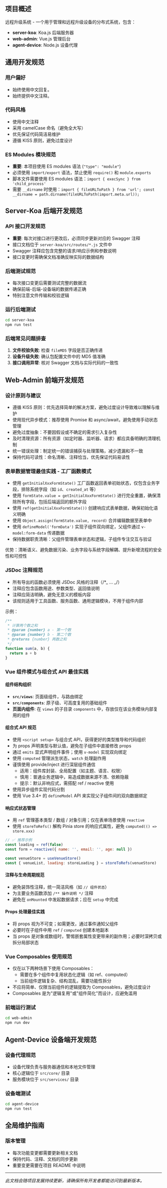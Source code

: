 ## 项目概述

远程升级系统 - 一个用于管理和远程升级设备的分布式系统，包含：

- **server-koa**: Koa.js 后端服务器
- **web-admin**: Vue.js 管理后台
- **agent-device**: Node.js 设备代理

## 通用开发规范

### 用户偏好

- 始终使用中文回复。
- 始终提供中文注释。

### 代码风格

- 使用中文注释
- 采用 camelCase 命名（避免全大写）
- 优先保证代码简洁易维护
- 遵循 KISS 原则，避免过度设计

### ES Modules 模块规范

- **重要**: 本项目使用 ES modules 语法 (`"type": "module"`)
- 必须使用 `import/export` 语法，禁止使用 `require()` 和 `module.exports`
- 脚本文件需要使用 ES modules 语法：`import { execSync } from 'child_process'`
- 需要 `__dirname` 时使用：`import { fileURLToPath } from 'url'; const __dirname = path.dirname(fileURLToPath(import.meta.url));`

## Server-Koa 后端开发规范

### API 接口开发规范

- **重要**: 每次对接口进行更改后，必须同步更新对应的 Swagger 注释
- 接口文档位于 `server-koa/src/routes/*.js` 文件中
- Swagger 注释应包含完整的请求/响应示例和参数说明
- 接口变更时需确保文档准确反映实际的数据结构

### 后端测试规范

- 每次接口变更后需要测试完整的数据流
- 确保前端-后端-设备端的数据传递正确
- 特别注意文件传输和校验逻辑

### 运行后端测试

```bash
cd server-koa
npm run test
```

### 后端常见问题排查

1. **文件校验失败**: 检查 `fileMD5` 字段是否正确传递
2. **设备升级失败**: 确认包配置文件中的 MD5 值准确
3. **接口调用异常**: 核对 Swagger 文档与实际代码的一致性

## Web-Admin 前端开发规范

### 设计原则与建议

- 遵循 KISS 原则：优先选择简单的解决方案，避免过度设计导致难以理解与维护
- 使用现代异步模式：推荐使用 Promise 和 async/await，避免使用手动状态管理
- 避免过度抽象：不要因假设或不确定的需求引入复杂性
- 及时清理资源：所有资源（如定时器、监听器、请求）都应具备明确的清理机制
- 统一错误处理：制定统一的错误捕获与处理策略，减少遗漏和不一致
- 保持代码可读性：命名清晰、注释恰当，优先保证代码易读性

### 表单数据管理最佳实践 - 工厂函数模式

- 使用 `getInitialXxxFormState()` 工厂函数返回表单初始状态，仅包含业务字段，排除系统字段（如 `id`、`created_at` 等）
- 使用 `formState.value = getInitialXxxFormState()` 进行完全重置，确保清除所有字段，包括后端返回的额外字段
- 使用 `ref(getInitialXxxFormState())` 创建响应式表单数据，确保初始化语义明确
- 使用 `Object.assign(formState.value, record)` 合并编辑数据至表单中
- 使用 `defineModel('formData')` 实现子组件双向绑定，父组件通过 `v-model:form-data` 传递数据
- 保持数据职责清晰：父组件管理表单状态和逻辑，子组件专注交互与验证

优势：清晰语义、避免数据污染、业务字段与系统字段解耦、提升新增流程的安全性和可控性

### JSDoc 注释规范

- 所有导出的函数必须使用 JSDoc 风格的注释（/\*_ ... _/）
- 注释应包含函数用途、参数类型、返回值说明
- 注释应简洁明确，避免无意义的模板内容
- 该规则适用于工具函数、服务函数、通用逻辑模块，不用于组件内部

示例：

```js
/**
 * 计算两个数之和
 * @param {number} a - 第一个数
 * @param {number} b - 第二个数
 * @returns {number} 两数之和
 */
function sum(a, b) {
  return a + b
}
```

### Vue 组件模式与组合式 API 最佳实践

#### 组件结构组织

- **`src/views`**: 页面级组件，与路由绑定
- **`src/components`**: 原子级、可高度复用的基础组件
- **页面内组件**: 在 `views` 的子目录 `components` 中，存放仅在该业务模块内部复用的组件

#### 组合式 API 规范

- 使用 `<script setup>` 与组合式 API，获得更好的类型推导和代码组织
- 为 props 声明类型与默认值，避免在子组件中直接修改 props
- 通过 `emits` 显式声明组件事件；使用 `v-model` 实现双向绑定
- 使用 `computed` 管理派生状态，`watch` 处理副作用
- 谨慎使用 provide/inject 进行深层组件通信
  - 适用：组件库封装、全局配置（如主题、语言、权限）
  - 慎用：普通业务逻辑中，易造成数据来源不清、依赖隐蔽
  - 提示：默认非响应式，需搭配 ref / reactive 使用
- 使用异步组件实现代码分割
- 使用 Vue 3.4+ 的 `defineModel` API 来实现父子组件间的双向数据绑定

#### 响应式状态管理

- 用 `ref` 管理基本类型 / 数组 / 对象引用；仅在表单场景使用 `reactive`
- 使用 `storeToRefs()` 解构 Pinia store 的响应式属性，避免 `computed(() => store.xxx)`

```js
// ✅ 推荐示例
const loading = ref(false)
const form = reactive({ name: '', email: '', age: null })

const venueStore = useVenueStore()
const { venueList, loading: storeLoading } = storeToRefs(venueStore)
```

#### 注释与生命周期规范

- 避免装饰性注释，统一简洁风格（如 `// 组件状态`）
- 为主要业务函数添加 `/** 操作说明 */` 注释
- 避免在 `onMounted` 中发起数据请求；应在 `setup` 中完成

#### Props 处理最佳实践

- 将 props 视为不可变；如需更改，通过事件通知父组件
- 必要时在子组件中用 `ref` / `computed` 创建本地副本
- 当 props 是对象或数组时，警惕嵌套属性变更带来的副作用；必要时深拷贝或拆分局部状态

### Vue Composables 使用规范

- 仅在以下两种场景下使用 Composables：
  - 需要在多个组件中复用状态化逻辑（如 ref、computed）
  - 当前组件逻辑复杂、结构混乱，需要功能性拆分
- 不应将简单、仅限当前组件的逻辑提取为 Composables，避免过度设计
- Composables 是为"逻辑复用"或"组件简化"而设计，应避免滥用

### 前端运行测试

```bash
cd web-admin
npm run dev
```

## Agent-Device 设备端开发规范

### 设备代理规范

- 设备代理负责与服务器通信和本地文件管理
- 核心逻辑位于 `src/core/` 目录
- 服务模块位于 `src/services/` 目录

### 设备端测试

```bash
cd agent-device
npm run test
```

## 全局维护指南

### 版本管理

- 每次功能变更都需要更新相关文档
- 保持代码、注释、文档的同步更新
- 重要变更需要在项目 README 中说明

---

_此文档会随项目发展持续更新，请确保所有开发者都能访问到最新版本。_
